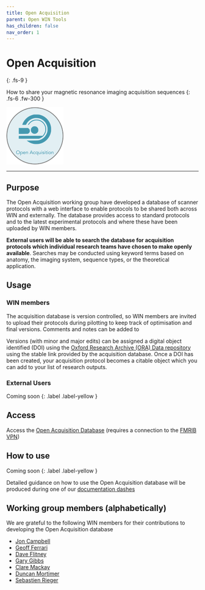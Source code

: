 ```yaml
---
title: Open Acquisition
parent: Open WIN Tools
has_children: false
nav_order: 1
---
```



# Open Acquisition
{: .fs-9 }

How to share your magnetic resonance imaging acquisition sequences
{: .fs-6 .fw-300 }

![open-acquisition](../img/img-open-acq.png)

---

## Purpose

The Open Acquisition working group have developed a database of scanner protocols with a web interface to enable protocols to be shared both across WIN and externally. The database provides access to standard protocols and to the latest experimental protocols and where these have been uploaded by WIN members.

**External users will be able to search the database for acquisition protocols which individual research teams have chosen to make openly available**. Searches may be conducted using keyword terms based on anatomy, the imaging system, sequence types, or the theoretical application.

## Usage
### WIN members
The acquisition database is version controlled, so WIN members are invited to upload their protocols during pilotting to keep track of optimisation and final versions. Comments and notes can be added to

Versions (with minor and major edits) can be assigned a digital object identified (DOI) using the [Oxford Research Archive (ORA) Data repository](https://deposit.ora.ox.ac.uk) using the stable link provided by the acquisition database. Once a DOI has been created, your acquisition protocol becomes a citable object which you can add to your list of research outputs.

### External Users
Coming soon
{: .label .label-yellow }

## Access
Access the [Open Acquisition Database](https://open.win.ox.ac.uk/protocols/) (requires a connection to the [FMRIB VPN](https://sharepoint.nexus.ox.ac.uk/sites/NDCN/FMRIB/IT/User%20Guides/VPN.aspx))

## How to use
Coming soon
{: .label .label-yellow }

Detailed guidance on how to use the Open Acquisition database will be produced during one of our [documentation dashes](../events/doc-dash-1.md)

## Working group members (alphabetically)
We are grateful to the following WIN members for their contributions to developing the Open Acquisition database
- [Jon Campbell](https://www.win.ox.ac.uk/people/jon-campbell)
- [Geoff Ferrari](https://www.linkedin.com/in/geoffrey-ferrari-a96871b2/?originalSubdomain=uk)
- [Dave Flitney](https://www.win.ox.ac.uk/people/david-flitney)
- [Gary Gibbs](https://www.linkedin.com/in/gary-gibbs-36a78541/?originalSubdomain=uk)
- [Clare Mackay](https://www.win.ox.ac.uk/people/clare-mackay)
- [Duncan Mortimer](https://www.win.ox.ac.uk/people/duncan-mortimer)
- [Sebastien Rieger](https://www.win.ox.ac.uk/people/sebastian-w-rieger)
